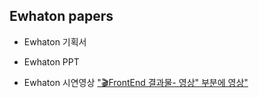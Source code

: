 
## Ewhaton papers
- Ewhaton 기획서

- Ewhaton PPT
  
- Ewhaton 시연영상
["🎬FrontEnd 결과물- 영상" 부분에 영상"](https://github.com/Ewha-thon-Melting-Pot/EwhaSinmungo-Front)

